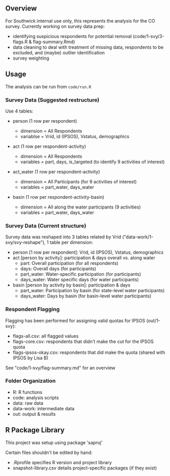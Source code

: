 
## Overview

For Southwick internal use only, this represents the analysis for the CO survey. Currently working on survey data prep:

- identifying suspicious respondents for potential removal (code/1-svy/3-flags.R & flag-summary.Rmd)
- data cleaning to deal with treatment of missing data, respondents to be excluded, and (maybe) outlier identification
- survey weighting

## Usage

The analysis can be run from `code/run.R`

### Survey Data (Suggested restructure)

Use 4 tables:

- person (1 row per respondent)
    + dimension = All Respondents
    + variablse = Vrid, id (IPSOS), Vstatus, demographics
    
- act (1 row per respondent-activity)
    + dimension = All Respondents
    + variables = part, days, is_targeted (to identify 9 activities of interest)
    
- act_water (1 row per respondent-activity)
    + dimension = All Participants (for 9 activities of interest)
    + variables = part_water, days_water
    
- basin (1 row per respondent-activity-basin)
    + dimension = All along the water participants (9 activities)
    + variables = part_water, days_water
    
### Survey Data (Current structure)

Survey data was reshaped into 3 tables related by Vrid ("data-work/1-svy/svy-reshape"), 1 table per dimension:

- person [1 row per respondent]: Vrid, id (IPSOS), Vstatus, demographics
- act [person by activity]: participation & days overall vs. along water
    + part: Overall participation (for all respondents)
    + days: Overall days (for participants)
    + part_water: Water-specific participation (for participants)
    + days_water: Water specific days (for water participants)
- basin [person by activity by basin]: participation & days
    + part_water: Participation by basin (for state-level water participants)
    + days_water: Days by basin (for basin-level water participants)

### Respondent Flagging

Flagging has been performed for assigning valid quotas for IPSOS (out/1-svy):

- flags-all.csv: all flagged values
- flags-core.csv: respondents that didn't make the cut for the IPSOS quota
- flags-ipsos-okay.csv: respondents that did make the quota (shared with IPSOS by Lisa B)

See "code/1-svy/flag-summary.md" for an overview

### Folder Organization

- R: R functions
- code: analysis scripts
- data: raw data
- data-work: intermediate data
- out: output & results

## R Package Library

This project was setup using package 'saproj'

Certain files shouldn't be edited by hand:
- .Rprofile             specifies R version and project library
- snapshot-library.csv  details project-specific packages (if they exist)
